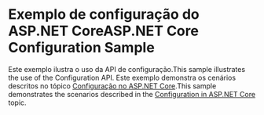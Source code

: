 # <a name="aspnet-core-configuration-sample"></a><span data-ttu-id="3b30d-101">Exemplo de configuração do ASP.NET Core</span><span class="sxs-lookup"><span data-stu-id="3b30d-101">ASP.NET Core Configuration Sample</span></span>

<span data-ttu-id="3b30d-102">Este exemplo ilustra o uso da API de configuração.</span><span class="sxs-lookup"><span data-stu-id="3b30d-102">This sample illustrates the use of the Configuration API.</span></span> <span data-ttu-id="3b30d-103">Este exemplo demonstra os cenários descritos no tópico [Configuração no ASP.NET Core](https://docs.microsoft.com/aspnet/core/fundamentals/configuration).</span><span class="sxs-lookup"><span data-stu-id="3b30d-103">This sample demonstrates the scenarios described in the [Configuration in ASP.NET Core](https://docs.microsoft.com/aspnet/core/fundamentals/configuration) topic.</span></span>
